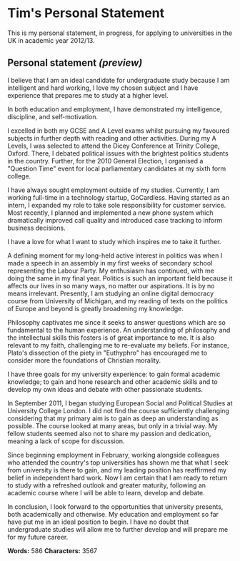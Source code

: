 # Tim's Personal Statement

This is my personal statement, in progress, for applying to universities in the UK in academic year 2012/13.

## Personal statement *(preview)*


I believe that I am an ideal candidate for undergraduate study because I am intelligent and hard working, I love my chosen subject and I have experience that prepares me to study at a higher level.

In both education and employment, I have demonstrated my intelligence, discipline, and self-motivation. 

I excelled in both my GCSE and A Level exams whilst pursuing my favoured subjects in further depth with reading and other activities. During my A Levels, I was selected to attend the Dicey Conference at Trinity College, Oxford. There, I debated political issues with the brightest politics students in the country. Further, for the 2010 General Election, I organised a "Question Time" event for local parliamentary candidates at my sixth form college. 

I have always sought employment outside of my studies. Currently, I am working full-time in a technology startup, GoCardless. Having started as an intern, I expanded my role to take sole responsibility for customer service. Most recently, I planned and implemented a new phone system which dramatically improved call quality and introduced case tracking to inform business decisions.

I have a love for what I want to study which inspires me to take it further. 

A defining moment for my long-held active interest in politics was when I made a speech in an assembly in my first weeks of secondary school representing the Labour Party. My enthusiasm has continued, with me doing the same in my final year. Politics is such an important field because it affects our lives in so many ways, no matter our aspirations. It is by no means irrelevant. Presently, I am studying an online digital democracy course from University of Michigan, and my reading of texts on the politics of Europe and beyond is greatly broadening my knowledge.

Philosophy captivates me since it seeks to answer questions which are so fundamental to the human experience. An understanding of philosophy and the intellectual skills this fosters is of great importance to me. It is also relevant to my faith, challenging me to re-evaluate my beliefs. For instance, Plato's dissection of the piety in "Euthyphro" has encouraged me to consider more the foundations of Christian morality.

I have three goals for my university experience: to gain formal academic knowledge; to gain and hone research and other academic skills and to develop my own ideas and debate with other passionate students.

In September 2011, I began studying European Social and Political Studies at University College London. I did not find the course sufficiently challenging considering that my primary aim is to gain as deep an understanding as possible. The course looked at many areas, but only in a trivial way. My fellow students seemed also not to share my passion and dedication, meaning a lack of scope for discussion.

Since beginning employment in February, working alongside colleagues who attended the country's top universities has shown me that what I seek from university is there to gain, and my leading position has reaffirmed my belief in independent hard work. Now I am certain that I am ready to return to study with a refreshed outlook and greater maturity, following an academic course where I will be able to learn, develop and debate.

In conclusion, I look forward to the opportunities that university presents, both academically and otherwise. My education and employment so far have put me in an ideal position to begin. I have no doubt that undergraduate studies will allow me to further develop and will prepare me for my future career.


__Words:__ 586
__Characters:__ 3567